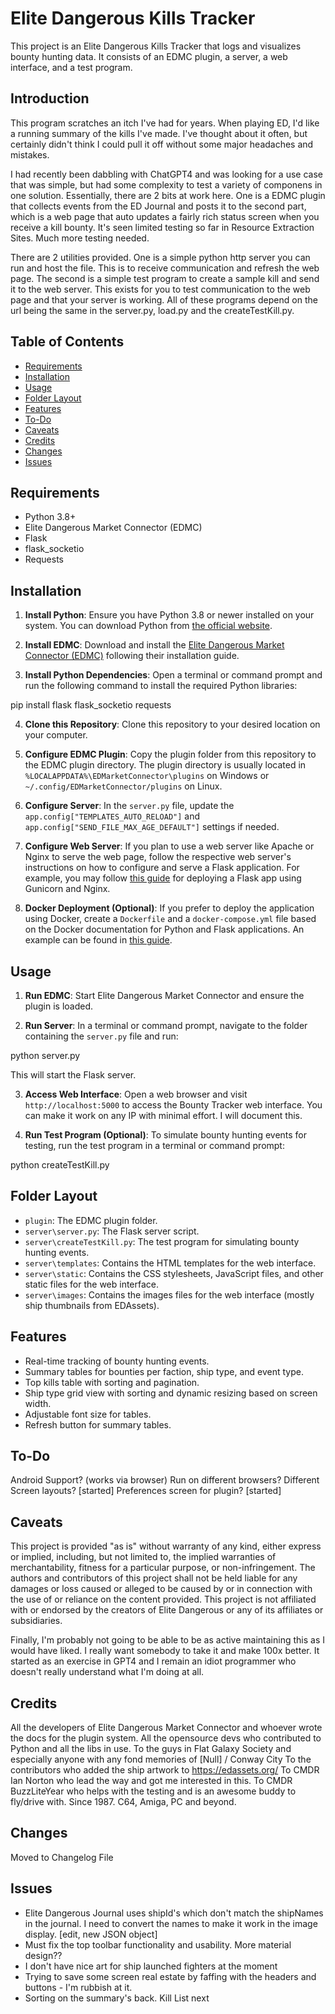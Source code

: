 # Elite Dangerous Kills Tracker

This project is an Elite Dangerous Kills Tracker that logs and visualizes bounty hunting data. It consists of an EDMC plugin, a server, a web interface, and a test program.

## Introduction
This program scratches an itch I've had for years.  When playing ED, I'd like a running summary of the kills I've made.  I've thought about it often, but certainly didn't think I could pull it off without some major headaches and mistakes.

I had recently been dabbling with ChatGPT4 and was looking for a use case that was simple, but had some complexity to test a variety of componens in one solution.
Essentially, there are 2 bits at work here.   One is a EDMC plugin that collects events from the ED Journal and posts it to the second part, which is a web page that auto updates a fairly rich status screen when you receive a kill bounty.  It's seen limited testing so far in Resource Extraction Sites.  Much more testing needed.

There are 2 utilities provided.  One is a simple python http server you can run and host the file.  This is to receive communication and refresh the web page.  The second is a simple test program to create a sample kill and send it to the web server.  This exists for you to test communication to the web page and that your server is working.   All of these programs depend on the url being the same in the server.py, load.py and the createTestKill.py.   

## Table of Contents

- [Requirements](#requirements)
- [Installation](#installation)
- [Usage](#usage)
- [Folder Layout](#folder-layout)
- [Features](#features)
- [To-Do](#to-do)
- [Caveats](#caveats)
- [Credits](#Credits)
- [Changes](#Changes)
- [Issues](#Issues)

## Requirements

- Python 3.8+
- Elite Dangerous Market Connector (EDMC)
- Flask
- flask_socketio
- Requests

## Installation

1. **Install Python**: Ensure you have Python 3.8 or newer installed on your system. You can download Python from [the official website](https://www.python.org/downloads/).

2. **Install EDMC**: Download and install the [Elite Dangerous Market Connector (EDMC)](https://github.com/EDCD/EDMarketConnector) following their installation guide.

3. **Install Python Dependencies**: Open a terminal or command prompt and run the following command to install the required Python libraries:

pip install flask flask_socketio requests


4. **Clone this Repository**: Clone this repository to your desired location on your computer.

5. **Configure EDMC Plugin**: Copy the plugin folder from this repository to the EDMC plugin directory. The plugin directory is usually located in `%LOCALAPPDATA%\EDMarketConnector\plugins` on Windows or `~/.config/EDMarketConnector/plugins` on Linux.

6. **Configure Server**: In the `server.py` file, update the `app.config["TEMPLATES_AUTO_RELOAD"]` and `app.config["SEND_FILE_MAX_AGE_DEFAULT"]` settings if needed.

7. **Configure Web Server**: If you plan to use a web server like Apache or Nginx to serve the web page, follow the respective web server's instructions on how to configure and serve a Flask application. For example, you may follow [this guide](https://flask.palletsprojects.com/en/2.1.x/deploying/gunicorn/) for deploying a Flask app using Gunicorn and Nginx.

8. **Docker Deployment (Optional)**: If you prefer to deploy the application using Docker, create a `Dockerfile` and a `docker-compose.yml` file based on the Docker documentation for Python and Flask applications. An example can be found in [this guide](https://runnable.com/docker/python/dockerize-your-python-application).

## Usage

1. **Run EDMC**: Start Elite Dangerous Market Connector and ensure the plugin is loaded.

2. **Run Server**: In a terminal or command prompt, navigate to the folder containing the `server.py` file and run:

python server.py

This will start the Flask server.

3. **Access Web Interface**: Open a web browser and visit `http://localhost:5000` to access the Bounty Tracker web interface.  You can make it work on any IP with minimal effort.  I will document this.

4. **Run Test Program (Optional)**: To simulate bounty hunting events for testing, run the test program in a terminal or command prompt:

python createTestKill.py


## Folder Layout

- `plugin`: The EDMC plugin folder.
- `server\server.py`: The Flask server script.
- `server\createTestKill.py`: The test program for simulating bounty hunting events.
- `server\templates`: Contains the HTML templates for the web interface.
- `server\static`: Contains the CSS stylesheets, JavaScript files, and other static files for the web interface.
- `server\images`: Contains the images files for the web interface (mostly ship thumbnails from EDAssets).

## Features

- Real-time tracking of bounty hunting events.
- Summary tables for bounties per faction, ship type, and event type.
- Top kills table with sorting and pagination.
- Ship type grid view with sorting and dynamic resizing based on screen width.
- Adjustable font size for tables.
- Refresh button for summary tables.

## To-Do
 Android Support? (works via browser)
 Run on different browsers?
 Different Screen layouts? [started]
 Preferences screen for plugin? [started]
 
## Caveats
This project is provided "as is" without warranty of any kind, either express or implied, including, but not limited to, the implied warranties of merchantability, fitness for a particular purpose, or non-infringement.
The authors and contributors of this project shall not be held liable for any damages or loss caused or alleged to be caused by or in connection with the use of or reliance on the content provided.
This project is not affiliated with or endorsed by the creators of Elite Dangerous or any of its affiliates or subsidiaries.

Finally, I'm probably not going to be able to be as active maintaining this as I would have liked.  I really want somebody to take it and make 100x better.  It started as an exercise in GPT4 and I remain an idiot programmer who doesn't really understand what I'm doing at all.

## Credits
All the developers of Elite Dangerous Market Connector and whoever wrote the docs for the plugin system.
All the opensource devs who contributed to Python and all the libs in use.
To the guys in Flat Galaxy Society and especially anyone with any fond memories of [Null] / Conway City
To the contributors who added the ship artwork to https://edassets.org/
To CMDR Ian Norton who lead the way and got me interested in this.
To CMDR BuzzLiteYear who helps with the testing and is an awesome buddy to fly/drive with.  Since 1987.  C64, Amiga, PC and beyond.

## Changes
Moved to Changelog File

## Issues
 - Elite Dangerous Journal uses shipId's which don't match the shipNames in the journal.  I need to convert the names to make it work in the image display.  [edit, new JSON object] 
 - Must fix the top toolbar functionality and usability.  More material design??
 - I don't have nice art for ship launched fighters at the moment
 - Trying to save some screen real estate by faffing with the headers and buttons - I'm rubbish at it.
 - Sorting on the summary's back.  Kill List next

